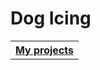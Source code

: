 
<h1>Dog Icing</h1>

<table style="width:100%">
  <tr>
    <th><a href="https://dogicing/index.html-hopnet.github.io">My projects</a></th>
  </tr>
</table>
